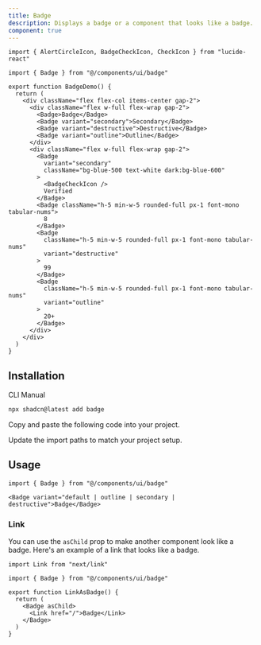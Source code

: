 ```yaml
---
title: Badge
description: Displays a badge or a component that looks like a badge.
component: true
---
```


```tsx
import { AlertCircleIcon, BadgeCheckIcon, CheckIcon } from "lucide-react"

import { Badge } from "@/components/ui/badge"

export function BadgeDemo() {
  return (
    <div className="flex flex-col items-center gap-2">
      <div className="flex w-full flex-wrap gap-2">
        <Badge>Badge</Badge>
        <Badge variant="secondary">Secondary</Badge>
        <Badge variant="destructive">Destructive</Badge>
        <Badge variant="outline">Outline</Badge>
      </div>
      <div className="flex w-full flex-wrap gap-2">
        <Badge
          variant="secondary"
          className="bg-blue-500 text-white dark:bg-blue-600"
        >
          <BadgeCheckIcon />
          Verified
        </Badge>
        <Badge className="h-5 min-w-5 rounded-full px-1 font-mono tabular-nums">
          8
        </Badge>
        <Badge
          className="h-5 min-w-5 rounded-full px-1 font-mono tabular-nums"
          variant="destructive"
        >
          99
        </Badge>
        <Badge
          className="h-5 min-w-5 rounded-full px-1 font-mono tabular-nums"
          variant="outline"
        >
          20+
        </Badge>
      </div>
    </div>
  )
}

```

## Installation

<CodeTabs>

<TabsList>
  <TabsTrigger value="cli">CLI</TabsTrigger>
  <TabsTrigger value="manual">Manual</TabsTrigger>
</TabsList>
<TabsContent value="cli">

```bash
npx shadcn@latest add badge
```

</TabsContent>

<TabsContent value="manual">

<Steps>

<Step>Copy and paste the following code into your project.</Step>

<ComponentSource name="badge" title="components/ui/badge.tsx" />

<Step>Update the import paths to match your project setup.</Step>

</Steps>

</TabsContent>

</CodeTabs>

## Usage

```tsx
import { Badge } from "@/components/ui/badge"
```

```tsx
<Badge variant="default | outline | secondary | destructive">Badge</Badge>
```

### Link

You can use the `asChild` prop to make another component look like a badge. Here's an example of a link that looks like a badge.

```tsx showLineNumbers
import Link from "next/link"

import { Badge } from "@/components/ui/badge"

export function LinkAsBadge() {
  return (
    <Badge asChild>
      <Link href="/">Badge</Link>
    </Badge>
  )
}
```
